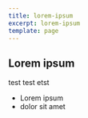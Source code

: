 ```yaml
---
title: lorem-ipsum
excerpt: lorem-ipsum
template: page
---
```

## Lorem ipsum

test test etst

- Lorem ipsum
- dolor sit amet